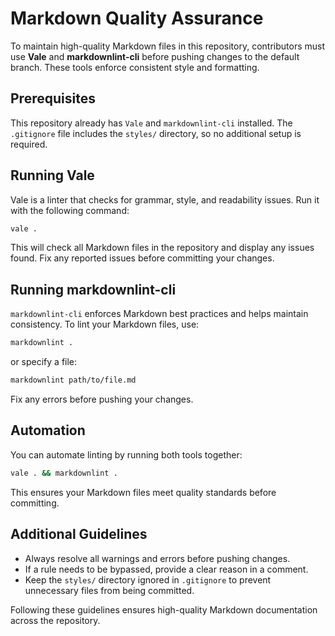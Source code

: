 # Markdown Quality Assurance

To maintain high-quality Markdown files in this repository, contributors must use **Vale** and **markdownlint-cli** before pushing changes to the default branch. These tools enforce consistent style and formatting.

## Prerequisites

This repository already has `Vale` and `markdownlint-cli` installed. The `.gitignore` file includes the `styles/` directory, so no additional setup is required.

## Running Vale

Vale is a linter that checks for grammar, style, and readability issues. Run it with the following command:

```sh
vale .
```

This will check all Markdown files in the repository and display any issues found. Fix any reported issues before committing your changes.

## Running markdownlint-cli

`markdownlint-cli` enforces Markdown best practices and helps maintain consistency. To lint your Markdown files, use:

```sh
markdownlint .
```

or specify a file:

```sh
markdownlint path/to/file.md
```

Fix any errors before pushing your changes.

## Automation

You can automate linting by running both tools together:

```sh
vale . && markdownlint .
```

This ensures your Markdown files meet quality standards before committing.

## Additional Guidelines

- Always resolve all warnings and errors before pushing changes.
- If a rule needs to be bypassed, provide a clear reason in a comment.
- Keep the `styles/` directory ignored in `.gitignore` to prevent unnecessary files from being committed.

Following these guidelines ensures high-quality Markdown documentation across the repository.


